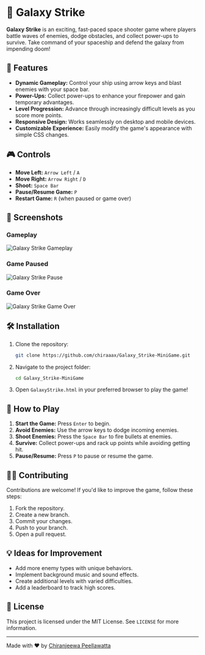 
# 🌌 Galaxy Strike

**Galaxy Strike** is an exciting, fast-paced space shooter game where players battle waves of enemies, dodge obstacles, and collect power-ups to survive. Take command of your spaceship and defend the galaxy from impending doom!

## 🚀 Features

- **Dynamic Gameplay:** Control your ship using arrow keys and blast enemies with your space bar.
- **Power-Ups:** Collect power-ups to enhance your firepower and gain temporary advantages.
- **Level Progression:** Advance through increasingly difficult levels as you score more points.
- **Responsive Design:** Works seamlessly on desktop and mobile devices.
- **Customizable Experience:** Easily modify the game's appearance with simple CSS changes.

## 🎮 Controls

- **Move Left:** `Arrow Left` / `A`
- **Move Right:** `Arrow Right` / `D`
- **Shoot:** `Space Bar`
- **Pause/Resume Game:** `P`
- **Restart Game:** `R` (when paused or game over)

## 📸 Screenshots

### Gameplay

![Galaxy Strike Gameplay](https://github.com/chiraaax/Galaxy_Strike-MiniGame/blob/main/Screenshots/Galaxy%20Strike.gif?raw=true)

### Game Paused

![Galaxy Strike Pause](https://via.placeholder.com/800x400.png?text=Gameplay+Screenshot)

### Game Over

![Galaxy Strike Game Over](https://via.placeholder.com/800x400.png?text=Gameplay+Screenshot)


## 🛠️ Installation

1. Clone the repository:
   ```bash
   git clone https://github.com/chiraaax/Galaxy_Strike-MiniGame.git
   ```
2. Navigate to the project folder:
   ```bash
   cd Galaxy_Strike-MiniGame
   ```
3. Open `GalaxyStrike.html` in your preferred browser to play the game!


## 🌟 How to Play

1. **Start the Game:** Press `Enter` to begin.
2. **Avoid Enemies:** Use the arrow keys to dodge incoming enemies.
3. **Shoot Enemies:** Press the `Space Bar` to fire bullets at enemies.
4. **Survive:** Collect power-ups and rack up points while avoiding getting hit.
5. **Pause/Resume:** Press `P` to pause or resume the game.

## 🧑‍💻 Contributing

Contributions are welcome! If you'd like to improve the game, follow these steps:

1. Fork the repository.
2. Create a new branch. 
3. Commit your changes. 
4. Push to your branch.   
5. Open a pull request.

## 💡 Ideas for Improvement

- Add more enemy types with unique behaviors.
- Implement background music and sound effects.
- Create additional levels with varied difficulties.
- Add a leaderboard to track high scores.

## 📜 License

This project is licensed under the MIT License. See `LICENSE` for more information.

---

Made with ❤️ by [Chiranjeewa Peellawatta](https://github.com/chiraaax)


